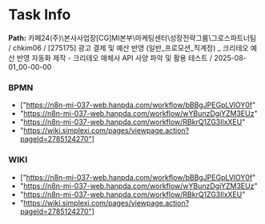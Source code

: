 # Task Info

**Path:** 카페24(주)\본사사업장\[CG]MI본부\마케팅센터\성장전략그룹\그로스파트너팀 / chkim06 / [275175] 광고 결제 및 예산 반영 (일반_프로모션_직계정) _ 크리테오 예산 반영 자동화 제작 - 크리테오 매체사 API 사양 파악 및 활용 테스트 / 2025-08-01_00-00-00

### BPMN
- ["https://n8n-mi-037-web.hanpda.com/workflow/bBBgJPEGpLVlOY0f"
- "https://n8n-mi-037-web.hanpda.com/workflow/wYBunzDgiYZM3EUz"
- "https://n8n-mi-037-web.hanpda.com/workflow/RBkrQ1ZG3IlxXEU"
- "https://wiki.simplexi.com/pages/viewpage.action?pageId=2785124270"]

### WIKI
- ["https://n8n-mi-037-web.hanpda.com/workflow/bBBgJPEGpLVlOY0f"
- "https://n8n-mi-037-web.hanpda.com/workflow/wYBunzDgiYZM3EUz"
- "https://n8n-mi-037-web.hanpda.com/workflow/RBkrQ1ZG3IlxXEU"
- "https://wiki.simplexi.com/pages/viewpage.action?pageId=2785124270"]

